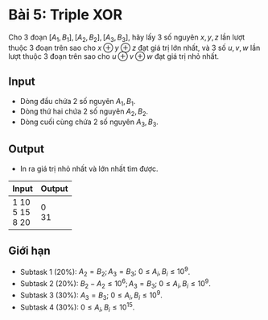 # Bài 5: Triple XOR

Cho $3$ đoạn $[A_1, B_1], [A_2, B_2], [A_3, B_3]$, hãy lấy $3$ số nguyên $x, y, z$ lần lượt thuộc 3 đoạn trên sao cho $x \oplus y \oplus z$ đạt giá trị lớn nhất, và $3$ số $u, v, w$ lần lượt thuộc 3 đoạn trên sao cho $u \oplus v \oplus w$ đạt giá trị nhỏ nhất.

## Input

- Dòng đầu chứa $2$ số nguyên $A_1, B_1$.
- Dòng thứ hai chứa $2$ số nguyên $A_2, B_2$.
- Dòng cuối cùng chứa $2$ số nguyên $A_3, B_3$.

## Output

- In ra giá trị nhỏ nhất và lớn nhất tìm được.

| Input                | Output  |
| -------------------- | ------- |
| 1 10<br>5 15<br>8 20 | 0<br>31 |

## Giới hạn

- Subtask 1 (20%): $A_2=B_2; A_3=B_3;$ $0\le A_i, B_i\le 10^9$.
- Subtask 2 (20%): $B_2-A_2\le 10^6; A_3=B_3;$ $0\le A_i, B_i\le 10^9$.
- Subtask 3 (30%): $A_3=B_3;$ $0\le A_i, B_i\le 10^9$.
- Subtask 4 (30%): $0\le A_i, B_i\le 10^{15}$.
